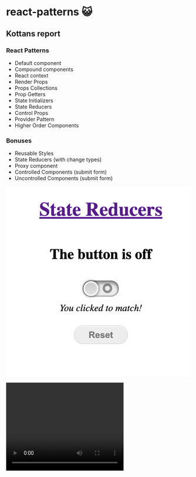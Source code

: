 # react-patterns 😺

## Kottans report



### React Patterns
- Default component
- Compound components
- React context
- Render Props
- Props Collections
- Prop Getters
- State Initializers
- State Reducers
- Control Props
- Provider Pattern
- Higher Order Components

### Bonuses
- Reusable Styles
- State Reducers (with change types)
- Proxy component
- Controlled Components (submit form)
- Uncontrolled Components (submit form)

![screenShot](./public/21.12.11.png)


<video width="320" height="240" controls>
  <source src="./public/video.mov" type="video/mp4">
</video>

